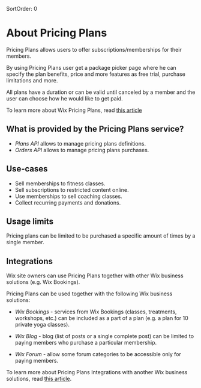 SortOrder: 0
# About Pricing Plans

Pricing Plans allows users to offer subscriptions/memberships for their members. 

By using Pricing Plans user get a package picker page where he can specify the plan benefits, price and more features as free trial, purchase limitations and more. 

All plans have a duration or can be valid until canceled by a member and the user can choose how he would like to get paid.

To learn more about Wix Pricing Plans, read [this article](https://support.wix.com/en/article/about-pricing-plans)

## What is provided by the Pricing Plans service?
* *Plans API* allows to manage pricing plans definitions.
* *Orders API* allows to manage pricing plans purchases.

## Use-cases
- Sell memberships to fitness classes.
- Sell subscriptions to restricted content online.
- Use memberships to sell coaching classes.
- Collect recurring payments and donations.

## Usage limits
Pricing plans can be limited to be purchased a specific amount of times by a single member.

## Integrations
Wix site owners can use Pricing Plans together with other Wix business solutions (e.g. Wix Bookings).

Pricing Plans can be used together with the following Wix business solutions:
- *Wix Bookings* - services from Wix Bookings (classes, treatments, workshops, etc.) can be included as a part of a plan (e.g. a plan for 10 private yoga classes).

- *Wix Blog* - blog (list of posts or a single complete post) can be limited to paying members who purchase a particular membership.

- *Wix Forum* - allow some forum categories to be accessible only for paying members.

To learn more about Pricing Plans Integrations with another Wix business solutions, read [this article](https://support.wix.com/en/article/about-pricing-plans#connect-wix-bookings-services-to-a-pricing-plan).
